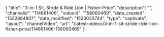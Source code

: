 {
    "title": "3-in-1 Sit, Stride & Ride Lion | Fisher-Price",
    "description": "",
    "channelid": "114661406",
    "videoid": "158060469",
    "date_created": "1522864807",
    "date_modified": "1523033744",
    "type": "captivate",
    "layout": "channelVideo",
    "url": "\/latest-videos\/3-in-1-sit-stride-ride-lion-fisher-price\/114661406-158060469"
}